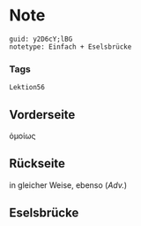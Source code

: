 # Note
```
guid: y2D6cY;lBG
notetype: Einfach + Eselsbrücke
```

### Tags
```
Lektion56
```

## Vorderseite
ὁμοίως

## Rückseite
in gleicher Weise, ebenso (<i>Adv.</i>)

## Eselsbrücke


